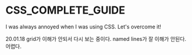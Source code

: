 # CSS_COMPLETE_GUIDE
I was always annoyed when I was using CSS. Let's overcome it!

20.01.18 
grid가 이해가 안되서 다시 보는 중이다. 
named lines가 잘 이해가 안된다. 어렵다.